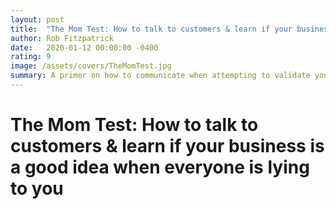 ```yaml
---
layout: post
title:  "The Mom Test: How to talk to customers & learn if your business is a good idea when everyone is lying to you"
author: Rob Fitzpatrick
date:   2020-01-12 00:00:00 -0400
rating: 9
image: /assets/covers/TheMomTest.jpg
summary: A primer on how to communicate when attempting to validate your business idea. Great advice around digging into conversations with users to get actual feedback instead of fluff. A bit brief, but I appreciated the density of information.
---
```


# The Mom Test: How to talk to customers & learn if your business is a good idea when everyone is lying to you



